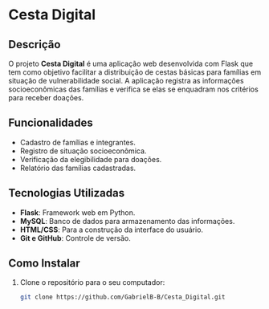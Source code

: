 # Cesta Digital

## Descrição

O projeto **Cesta Digital** é uma aplicação web desenvolvida com Flask que tem como objetivo facilitar a distribuição de cestas básicas para famílias em situação de vulnerabilidade social. A aplicação registra as informações socioeconômicas das famílias e verifica se elas se enquadram nos critérios para receber doações.

## Funcionalidades

- Cadastro de famílias e integrantes.
- Registro de situação socioeconômica.
- Verificação da elegibilidade para doações.
- Relatório das famílias cadastradas.

## Tecnologias Utilizadas

- **Flask**: Framework web em Python.
- **MySQL**: Banco de dados para armazenamento das informações.
- **HTML/CSS**: Para a construção da interface do usuário.
- **Git e GitHub**: Controle de versão.

## Como Instalar

1. Clone o repositório para o seu computador:

   ```bash
   git clone https://github.com/GabrielB-B/Cesta_Digital.git
